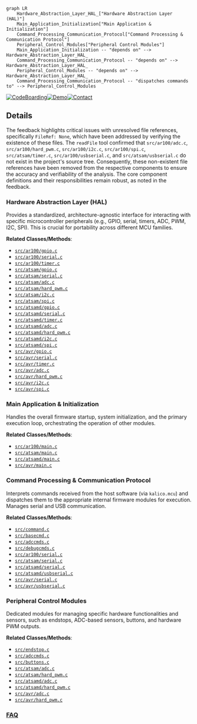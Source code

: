 ```mermaid
graph LR
    Hardware_Abstraction_Layer_HAL_["Hardware Abstraction Layer (HAL)"]
    Main_Application_Initialization["Main Application & Initialization"]
    Command_Processing_Communication_Protocol["Command Processing & Communication Protocol"]
    Peripheral_Control_Modules["Peripheral Control Modules"]
    Main_Application_Initialization -- "depends on" --> Hardware_Abstraction_Layer_HAL_
    Command_Processing_Communication_Protocol -- "depends on" --> Hardware_Abstraction_Layer_HAL_
    Peripheral_Control_Modules -- "depends on" --> Hardware_Abstraction_Layer_HAL_
    Command_Processing_Communication_Protocol -- "dispatches commands to" --> Peripheral_Control_Modules
```

[![CodeBoarding](https://img.shields.io/badge/Generated%20by-CodeBoarding-9cf?style=flat-square)](https://github.com/CodeBoarding/GeneratedOnBoardings)[![Demo](https://img.shields.io/badge/Try%20our-Demo-blue?style=flat-square)](https://www.codeboarding.org/demo)[![Contact](https://img.shields.io/badge/Contact%20us%20-%20contact@codeboarding.org-lightgrey?style=flat-square)](mailto:contact@codeboarding.org)

## Details

The feedback highlights critical issues with unresolved file references, specifically `FileRef: None`, which have been addressed by verifying the existence of these files. The `readFile` tool confirmed that `src/ar100/adc.c`, `src/ar100/hard_pwm.c`, `src/ar100/i2c.c`, `src/ar100/spi.c`, `src/atsam/timer.c`, `src/ar100/usbserial.c`, and `src/atsam/usbserial.c` do not exist in the project's source tree. Consequently, these non-existent file references have been removed from the respective components to ensure the accuracy and verifiability of the analysis. The core component definitions and their responsibilities remain robust, as noted in the feedback.

### Hardware Abstraction Layer (HAL)
Provides a standardized, architecture-agnostic interface for interacting with specific microcontroller peripherals (e.g., GPIO, serial, timers, ADC, PWM, I2C, SPI). This is crucial for portability across different MCU families.


**Related Classes/Methods**:

- <a href="https://github.com/KalicoCrew/kalico/blob/main/src/ar100/gpio.c" target="_blank" rel="noopener noreferrer">`src/ar100/gpio.c`</a>
- <a href="https://github.com/KalicoCrew/kalico/blob/main/src/ar100/serial.c" target="_blank" rel="noopener noreferrer">`src/ar100/serial.c`</a>
- <a href="https://github.com/KalicoCrew/kalico/blob/main/src/ar100/timer.c" target="_blank" rel="noopener noreferrer">`src/ar100/timer.c`</a>
- <a href="https://github.com/KalicoCrew/kalico/blob/main/src/atsam/gpio.c" target="_blank" rel="noopener noreferrer">`src/atsam/gpio.c`</a>
- <a href="https://github.com/KalicoCrew/kalico/blob/main/src/atsam/serial.c" target="_blank" rel="noopener noreferrer">`src/atsam/serial.c`</a>
- <a href="https://github.com/KalicoCrew/kalico/blob/main/src/atsam/adc.c" target="_blank" rel="noopener noreferrer">`src/atsam/adc.c`</a>
- <a href="https://github.com/KalicoCrew/kalico/blob/main/src/atsam/hard_pwm.c" target="_blank" rel="noopener noreferrer">`src/atsam/hard_pwm.c`</a>
- <a href="https://github.com/KalicoCrew/kalico/blob/main/src/atsam/i2c.c" target="_blank" rel="noopener noreferrer">`src/atsam/i2c.c`</a>
- <a href="https://github.com/KalicoCrew/kalico/blob/main/src/atsam/spi.c" target="_blank" rel="noopener noreferrer">`src/atsam/spi.c`</a>
- <a href="https://github.com/KalicoCrew/kalico/blob/main/src/atsamd/gpio.c" target="_blank" rel="noopener noreferrer">`src/atsamd/gpio.c`</a>
- <a href="https://github.com/KalicoCrew/kalico/blob/main/src/atsamd/serial.c" target="_blank" rel="noopener noreferrer">`src/atsamd/serial.c`</a>
- <a href="https://github.com/KalicoCrew/kalico/blob/main/src/atsamd/timer.c" target="_blank" rel="noopener noreferrer">`src/atsamd/timer.c`</a>
- <a href="https://github.com/KalicoCrew/kalico/blob/main/src/atsamd/adc.c" target="_blank" rel="noopener noreferrer">`src/atsamd/adc.c`</a>
- <a href="https://github.com/KalicoCrew/kalico/blob/main/src/atsamd/hard_pwm.c" target="_blank" rel="noopener noreferrer">`src/atsamd/hard_pwm.c`</a>
- <a href="https://github.com/KalicoCrew/kalico/blob/main/src/atsamd/i2c.c" target="_blank" rel="noopener noreferrer">`src/atsamd/i2c.c`</a>
- <a href="https://github.com/KalicoCrew/kalico/blob/main/src/atsamd/spi.c" target="_blank" rel="noopener noreferrer">`src/atsamd/spi.c`</a>
- <a href="https://github.com/KalicoCrew/kalico/blob/main/src/avr/gpio.c" target="_blank" rel="noopener noreferrer">`src/avr/gpio.c`</a>
- <a href="https://github.com/KalicoCrew/kalico/blob/main/src/avr/serial.c" target="_blank" rel="noopener noreferrer">`src/avr/serial.c`</a>
- <a href="https://github.com/KalicoCrew/kalico/blob/main/src/avr/timer.c" target="_blank" rel="noopener noreferrer">`src/avr/timer.c`</a>
- <a href="https://github.com/KalicoCrew/kalico/blob/main/src/avr/adc.c" target="_blank" rel="noopener noreferrer">`src/avr/adc.c`</a>
- <a href="https://github.com/KalicoCrew/kalico/blob/main/src/avr/hard_pwm.c" target="_blank" rel="noopener noreferrer">`src/avr/hard_pwm.c`</a>
- <a href="https://github.com/KalicoCrew/kalico/blob/main/src/avr/i2c.c" target="_blank" rel="noopener noreferrer">`src/avr/i2c.c`</a>
- <a href="https://github.com/KalicoCrew/kalico/blob/main/src/avr/spi.c" target="_blank" rel="noopener noreferrer">`src/avr/spi.c`</a>


### Main Application & Initialization
Handles the overall firmware startup, system initialization, and the primary execution loop, orchestrating the operation of other modules.


**Related Classes/Methods**:

- <a href="https://github.com/KalicoCrew/kalico/blob/main/src/ar100/main.c" target="_blank" rel="noopener noreferrer">`src/ar100/main.c`</a>
- <a href="https://github.com/KalicoCrew/kalico/blob/main/src/atsam/main.c" target="_blank" rel="noopener noreferrer">`src/atsam/main.c`</a>
- <a href="https://github.com/KalicoCrew/kalico/blob/main/src/atsamd/main.c" target="_blank" rel="noopener noreferrer">`src/atsamd/main.c`</a>
- <a href="https://github.com/KalicoCrew/kalico/blob/main/src/avr/main.c" target="_blank" rel="noopener noreferrer">`src/avr/main.c`</a>


### Command Processing & Communication Protocol
Interprets commands received from the host software (via `kalico.mcu`) and dispatches them to the appropriate internal firmware modules for execution. Manages serial and USB communication.


**Related Classes/Methods**:

- <a href="https://github.com/KalicoCrew/kalico/blob/main/src/command.c" target="_blank" rel="noopener noreferrer">`src/command.c`</a>
- <a href="https://github.com/KalicoCrew/kalico/blob/main/src/basecmd.c" target="_blank" rel="noopener noreferrer">`src/basecmd.c`</a>
- <a href="https://github.com/KalicoCrew/kalico/blob/main/src/adccmds.c" target="_blank" rel="noopener noreferrer">`src/adccmds.c`</a>
- <a href="https://github.com/KalicoCrew/kalico/blob/main/src/debugcmds.c" target="_blank" rel="noopener noreferrer">`src/debugcmds.c`</a>
- <a href="https://github.com/KalicoCrew/kalico/blob/main/src/ar100/serial.c" target="_blank" rel="noopener noreferrer">`src/ar100/serial.c`</a>
- <a href="https://github.com/KalicoCrew/kalico/blob/main/src/atsam/serial.c" target="_blank" rel="noopener noreferrer">`src/atsam/serial.c`</a>
- <a href="https://github.com/KalicoCrew/kalico/blob/main/src/atsamd/serial.c" target="_blank" rel="noopener noreferrer">`src/atsamd/serial.c`</a>
- <a href="https://github.com/KalicoCrew/kalico/blob/main/src/atsamd/usbserial.c" target="_blank" rel="noopener noreferrer">`src/atsamd/usbserial.c`</a>
- <a href="https://github.com/KalicoCrew/kalico/blob/main/src/avr/serial.c" target="_blank" rel="noopener noreferrer">`src/avr/serial.c`</a>
- <a href="https://github.com/KalicoCrew/kalico/blob/main/src/avr/usbserial.c" target="_blank" rel="noopener noreferrer">`src/avr/usbserial.c`</a>


### Peripheral Control Modules
Dedicated modules for managing specific hardware functionalities and sensors, such as endstops, ADC-based sensors, buttons, and hardware PWM outputs.


**Related Classes/Methods**:

- <a href="https://github.com/KalicoCrew/kalico/blob/main/src/endstop.c" target="_blank" rel="noopener noreferrer">`src/endstop.c`</a>
- <a href="https://github.com/KalicoCrew/kalico/blob/main/src/adccmds.c" target="_blank" rel="noopener noreferrer">`src/adccmds.c`</a>
- <a href="https://github.com/KalicoCrew/kalico/blob/main/src/buttons.c" target="_blank" rel="noopener noreferrer">`src/buttons.c`</a>
- <a href="https://github.com/KalicoCrew/kalico/blob/main/src/atsam/adc.c" target="_blank" rel="noopener noreferrer">`src/atsam/adc.c`</a>
- <a href="https://github.com/KalicoCrew/kalico/blob/main/src/atsam/hard_pwm.c" target="_blank" rel="noopener noreferrer">`src/atsam/hard_pwm.c`</a>
- <a href="https://github.com/KalicoCrew/kalico/blob/main/src/atsamd/adc.c" target="_blank" rel="noopener noreferrer">`src/atsamd/adc.c`</a>
- <a href="https://github.com/KalicoCrew/kalico/blob/main/src/atsamd/hard_pwm.c" target="_blank" rel="noopener noreferrer">`src/atsamd/hard_pwm.c`</a>
- <a href="https://github.com/KalicoCrew/kalico/blob/main/src/avr/adc.c" target="_blank" rel="noopener noreferrer">`src/avr/adc.c`</a>
- <a href="https://github.com/KalicoCrew/kalico/blob/main/src/avr/hard_pwm.c" target="_blank" rel="noopener noreferrer">`src/avr/hard_pwm.c`</a>




### [FAQ](https://github.com/CodeBoarding/GeneratedOnBoardings/tree/main?tab=readme-ov-file#faq)